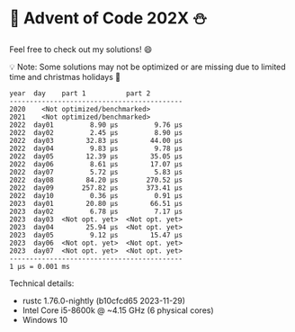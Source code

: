 # 🎄 Advent of Code 202X ⛄

Feel free to check out my solutions! 😄

💡 Note: Some solutions may not be optimized or are missing due to limited time and christmas holidays 🎅

```
year  day    part 1          part 2
-------------------------------------------
2020    <Not optimized/benchmarked>
2021    <Not optimized/benchmarked>
2022  day01         8.90 μs         9.76 μs
2022  day02         2.45 μs         8.90 μs
2022  day03        32.83 μs        44.00 μs
2022  day04         9.83 μs         9.78 μs
2022  day05        12.39 μs        35.05 μs
2022  day06         8.61 μs        17.07 μs
2022  day07         5.72 μs         5.83 μs
2022  day08        84.20 μs       270.52 μs
2022  day09       257.82 μs       373.41 μs
2022  day10         0.36 μs         0.91 μs
2023  day01        20.80 μs        66.51 μs
2023  day02         6.78 μs         7.17 μs
2023  day03  <Not opt. yet>  <Not opt. yet>
2023  day04        25.94 μs  <Not opt. yet>
2023  day05         9.12 μs        15.47 μs
2023  day06  <Not opt. yet>  <Not opt. yet>
2023  day07  <Not opt. yet>  <Not opt. yet>
-------------------------------------------
1 μs = 0.001 ms
```

Technical details:

- rustc 1.76.0-nightly (b10cfcd65 2023-11-29)
- Intel Core i5-8600k @ ~4.15 GHz (6 physical cores)
- Windows 10
